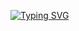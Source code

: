 [![Typing SVG](https://readme-typing-svg.herokuapp.com?color=%23C11A4EDD&size=25&vCenter=true&multiline=true&height=160&lines=Kenjii%239747;Cyberise;What+We+Eating+Today%3F)](https://git.io/typing-svg)

<!--
**xKenjii/xKenjii** is a ✨ _special_ ✨ repository because its `README.md` (this file) appears on your GitHub profile.

Here are some ideas to get you started:

- 🔭 I’m currently working on ...
- 🌱 I’m currently learning ...
- 👯 I’m looking to collaborate on ...
- 🤔 I’m looking for help with ...
- 💬 Ask me about ...
- 📫 How to reach me: ...
- 😄 Pronouns: ...
- ⚡ Fun fact: ...
-->
